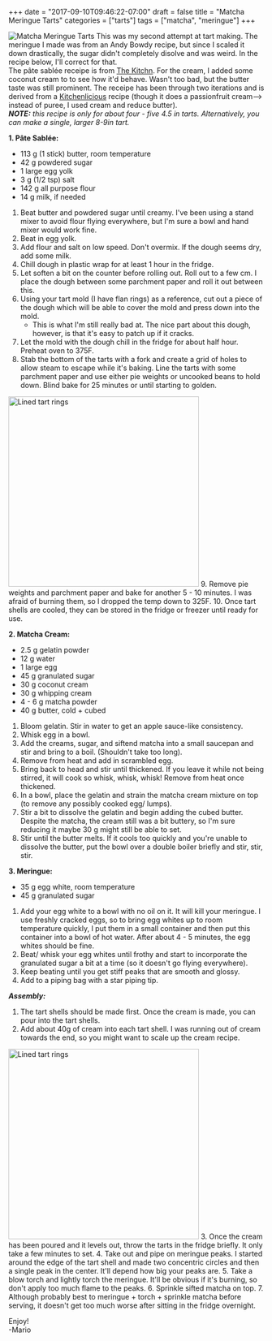 +++
date = "2017-09-10T09:46:22-07:00"
draft = false
title = "Matcha Meringue Tarts"
categories = ["tarts"]
tags = ["matcha", "meringue"]
+++

![Matcha Meringue Tarts](https://farm5.staticflickr.com/4407/36399796863_a277a77849_h.jpg)
This was my second attempt at tart making. The meringue I made was from an Andy Bowdy recipe, but since I scaled it down drastically, the sugar didn't completely disolve and was weird. In the recipe below, I'll correct for that.  
The pâte sablée receipe is from [The Kitchn](http://www.thekitchn.com/how-to-make-pate-sablee-for-classic-tarts-and-pastries-222311). For the cream, I added some coconut cream to to see how it'd behave. Wasn't too bad, but the butter taste was still prominent. The receipe has been through two iterations and is derived from a [Kitchenlicious](http://kitchenlicious.com/raspberry-passion-fruit-mousse-tart/) recipe (though it does a passionfruit cream--> instead of puree, I used cream and reduce butter).  
***NOTE:*** *this recipe is only for about four - five 4.5 in tarts. Alternatively, you can make a single, larger 8-9in tart.*

**1. Pâte Sablée:**

- 113 g (1 stick) butter, room temperature
- 42 g powdered sugar
- 1 large egg yolk
- 3 g (1/2 tsp) salt
- 142 g all purpose flour
- 14 g milk, if needed

1. Beat butter and powdered sugar until creamy. I've been using a stand mixer to avoid flour flying everywhere, but I'm sure a bowl and hand mixer would work fine. 
2. Beat in egg yolk. 
3. Add flour and salt on low speed. Don't overmix. If the dough seems dry, add some milk.
4. Chill dough in plastic wrap for at least 1 hour in the fridge.
5. Let soften a bit on the counter before rolling out. Roll out to a few cm. I place the dough between some parchment paper and roll it out between this.
6. Using your tart mold (I have flan rings) as a reference, cut out a piece of the dough which will be able to cover the mold and press down into the mold. 
    - This is what I'm still really bad at. The nice part about this dough, however, is that it's easy to patch up if it cracks.
7. Let the mold with the dough chill in the fridge for about half hour. Preheat oven to 375F. 
8. Stab the bottom of the tarts with a fork and create a grid of holes to allow steam to escape while it's baking. Line the tarts with some parchment paper and use either pie weights or uncooked beans to hold down. Blind bake for 25 minutes or until starting to golden.  
<img src="https://farm5.staticflickr.com/4435/36816467260_47c641ed00_h.jpg" alt="Lined tart rings" style="width: 375px;"/>
9. Remove pie weights and parchment paper and bake for another 5 - 10 minutes. I was afraid of burning them, so I dropped the temp down to 325F.
10. Once tart shells are cooled, they can be stored in the fridge or freezer until ready for use.

**2. Matcha Cream:**

- 2.5 g gelatin powder
- 12 g water
- 1 large egg
- 45 g granulated sugar
- 30 g coconut cream
- 30 g whipping cream
- 4 - 6 g matcha powder  
- 40 g butter, cold + cubed

1. Bloom gelatin. Stir in water to get an apple sauce-like consistency. 
2. Whisk egg in a bowl. 
3. Add the creams, sugar, and siftend matcha into a small saucepan and stir and bring to a boil. (Shouldn't take too long).
4. Remove from heat and add in scrambled egg. 
5. Bring back to head and stir until thickened. If you leave it while not being stirred, it will cook so whisk, whisk, whisk! Remove from heat once thickened.
6. In a bowl, place the gelatin and strain the matcha cream mixture on top (to remove any possibly cooked egg/ lumps).
7. Stir a bit to dissolve the gelatin and begin adding the cubed butter. Despite the matcha, the cream still was a bit buttery, so I'm sure reducing it maybe 30 g might still be able to set. 
8. Stir until the butter melts. If it cools too quickly and you're unable to dissolve the butter, put the bowl over a double boiler briefly and stir, stir, stir.  

**3. Meringue:**

- 35 g egg white, room temperature
- 45 g granulated sugar

1. Add your egg white to a bowl with no oil on it. It will kill your meringue. I use freshly cracked eggs, so to bring egg whites up to room temperature quickly, I put them in a small container and then put this container into a bowl of hot water. After about 4 - 5 minutes, the egg whites should be fine. 
2. Beat/ whisk your egg whites until frothy and start to incorporate the granulated sugar a bit at a time (so it doesn't go flying everywhere).
3. Keep beating until you get stiff peaks that are smooth and glossy.
4. Add to a piping bag with a star piping tip. 

***Assembly:***

1. The tart shells should be made first. Once the cream is made, you can pour into the tart shells. 
2. Add about 40g of cream into each tart shell. I was running out of cream towards the end, so you might want to scale up the cream recipe. 
<img src="https://farm5.staticflickr.com/4423/36816467920_0a1f52c762_c.jpg" alt="Lined tart rings" style="height: 375px;"/>
3. Once the cream has been poured and it levels out, throw the tarts in the fridge briefly. It only take a few minutes to set.
4. Take out and pipe on meringue peaks. I started around the edge of the tart shell and made two concentric circles and then a single peak in the center. It'll depend how big your peaks are. 
5. Take a blow torch and lightly torch the meringue. It'll be obvious if it's burning, so don't apply too much flame to the peaks.
6. Sprinkle sifted matcha on top.
7. Although probably best to meringue + torch + sprinkle matcha before serving, it doesn't get too much worse after sitting in the fridge overnight.

Enjoy!  
-Mario

